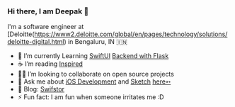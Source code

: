 ### Hi there, I am Deepak 👋

I'm a software engineer at [Deloitte(https://www2.deloitte.com/global/en/pages/technology/solutions/deloitte-digital.html) in Bengaluru, IN 🇮🇳

- 🔭 I’m currently Learning [SwiftUI](https://developer.apple.com/documentation/swiftui) [Backend with Flask](https://flask.palletsprojects.com/en/1.1.x/)
- ☕ I’m reading [Inspired](https://www.amazon.in/INSPIRED-Create-Tech-Products-Customers-ebook/dp/B077NRB36N#:~:text=of%20tech%20companies.-,In%20INSPIRED%2C%20technology%20product%20management%20thought%20leader%20Marty%20Cagan%20provides,will%20work%20for%20your%20business.)
- 🧑‍💻 I’m looking to collaborate on open source projects
- 💬 Ask me about [iOS Development](https://developer.apple.com/documentation/) and [Sketch](https://www.sketch.com/) [here➳](https://github.com/KhamkhaDeveloper/KhamkhaDeveloper/issues)
- 📝 Blog: [Swifstor](https://swifstor.com)
- ⚡ Fun fact: I am fun when someone irritates me :D

<!--
**felangel/felangel** is a ✨ _special_ ✨ repository because its `README.md` (this file) appears on your GitHub profile.

Here are some ideas to get you started:

- 🔭 I’m currently working on ...
- 🌱 I’m currently learning ...
- 👯 I’m looking to collaborate on ...
- 🤔 I’m looking for help with ...
- 💬 Ask me about ...
- 📫 How to reach me: ...
- 😄 Pronouns: ...
- ⚡ Fun fact: ...
-->
